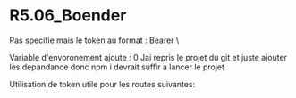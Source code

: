 # R5.06_Boender

Pas specifie mais le token au format : Bearer <le Token>\

Variable d'envoronement ajoute : 0 
Jai repris le projet du git et juste ajouter les depandance donc npm i devrait suffir a lancer le projet

Utilisation de token utile pour les routes suivantes: